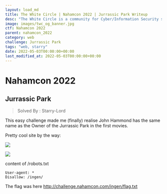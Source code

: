 ```yaml
---
layout: load_md
title: The White Circle | Nahamcon 2022 | Jurrassic Park Writeup
desc: "The White Circle is a community for Cyber/Information Security students, enthusiasts and professionals. You can discuss anything related to Security, share your knowledge with others, get help when you need it and proceed further in your journey with amazing people from all over the world."
image: images/twc_og_banner.jpg
ctf: Nahamcon 2022
parent: nahamcon_2022
category: web
challenge: Jurrassic Park
tags: "web, starry"
date: 2022-05-03T00:00:00+00:00
last_modified_at: 2022-05-03T00:00:00+00:00
---
```


<h1 class="heading card-title white-text">Nahamcon 2022</h1>

## Jurrassic Park
> Solved By : Starry-Lord

This easy challenge made me (finally) realise John Hammond has the same name as the Owner of the Jurrassic Park in the first movies. 

Pretty cool site by the way:

![](https://i.imgur.com/ISh20Ne.png)

![](https://i.imgur.com/q5sFVil.png)

content of /robots.txt

```
User-agent: *
Disallow: /ingen/
```

The flag was here http://challenge.nahamcon.com/ingen/flag.txt

